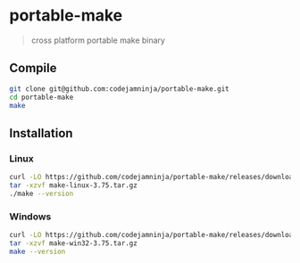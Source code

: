 # portable-make

> cross platform portable make binary

## Compile

```sh
git clone git@github.com:codejamninja/portable-make.git
cd portable-make
make
```

## Installation

### Linux

```sh
curl -LO https://github.com/codejamninja/portable-make/releases/download/3.75/make-linux-3.75.tar.gz
tar -xzvf make-linux-3.75.tar.gz
./make --version
```

### Windows

```sh
curl -LO https://github.com/codejamninja/portable-make/releases/download/3.75/make-win32-3.75.tar.gz
tar -xzvf make-win32-3.75.tar.gz
make --version
```
